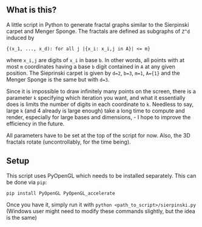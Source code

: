 ## What is this?
A little script in Python to generate fractal graphs similar to the Sierpinski carpet and Menger Sponge. The fractals are defined as subgraphs of `Z^d` induced by
```
{(x_1, ..., x_d): for all j |{x_i: x_i,j in A}| <= m}
```
where `x_i,j` are digits of `x_i` in base `b`. In other words, all points with at most `m` coordinates having a base `b` digit contained in `A` at any given position. The Sieprinski carpet is given by `d=2`, `b=3`, `m=1`, `A={1}` and the Menger Sponge is the same but with `d=3`.

Since it is impossible to draw infinitely many points on the screen, there is a parameter `k` specifying which iteration you want, and what it essentially does is limits the number of digits in each coordinate to `k`. Needless to say, large `k` (and 4 already is large enough) take a long time to compute and render, especially for large bases and dimensions, - I hope to improve the efficiency in the future.

All parameters have to be set at the top of the script for now. 
Also, the 3D fractals rotate (uncontrollably, for the time being).

## Setup
This script uses PyOpenGL which needs to be installed separately. This can be done via `pip`:
```
pip install PyOpenGL PyOpenGL_accelerate
```
Once you have it, simply run it with `python <path_to_script>/sierpinski.py` (Windows user might need to modify these commands slightly, but the idea is the same)
